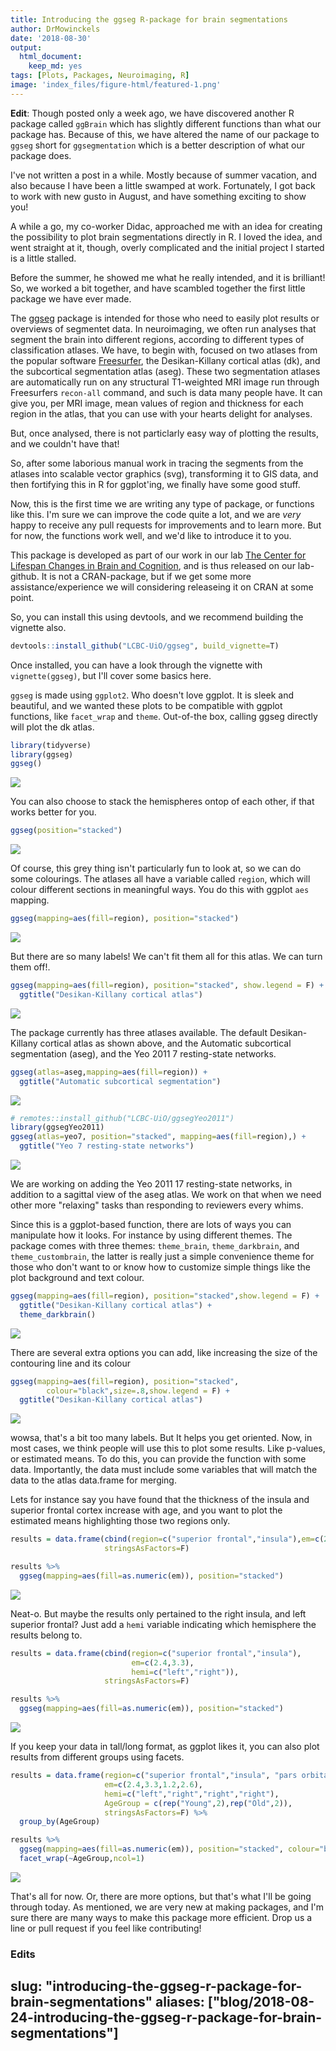 ```yaml
---
title: Introducing the ggseg R-package for brain segmentations
author: DrMowinckels
date: '2018-08-30'
output:
  html_document:
    keep_md: yes
tags: [Plots, Packages, Neuroimaging, R]
image: 'index_files/figure-html/featured-1.png'
--- 
```


**Edit**: Though posted only a week ago, we have discovered another R package called `ggBrain` which has slightly different functions than what our package has. Because of this, we have altered the name of our package to `ggseg` short for `ggsegmentation` which is a better description of what our package does.
 
I've not written a post in a while. Mostly because of summer vacation, and also because I have been a little swamped at work.
Fortunately, I got back to work with new gusto in August, and have something exciting to show you!

A while a go, my co-worker Didac, approached me with an idea for creating the possibility to plot brain segmentations directly in R.
I loved the idea, and went straight at it, though, overly complicated and the initial project I started is a little stalled.

Before the summer, he showed me what he really intended, and it is brilliant! So, we worked a bit together, and have scambled together the first little package we have ever made. 

The [ggseg](https://github.com/LCBC-UiO/ggseg) package is intended for those who need to easily plot results or overviews of segmentet data. 
In neuroimaging, we often run analyses that segment the brain into different regions, according to different types of classification atlases. 
We have, to begin with, focused on two atlases from the popular software [Freesurfer](https://surfer.nmr.mgh.harvard.edu/), the Desikan-Killany cortical atlas (dk), and the subcortical segmentation atlas (aseg).
These two segmentation atlases are automatically run on any structural T1-weighted MRI image run through Freesurfers `recon-all` command, and such is data many people have. 
It can give you, per MRI image, mean values of region and thickness for each region in the atlas, that you can use with your hearts delight for analyses.

But, once analysed, there is not particlarly easy way of plotting the results, and we couldn't have that!

So, after some laborious manual work in tracing the segments from the atlases into scalable vector graphics (svg), transforming it to GIS data, and then fortifying this in R for ggplot'ing, we finally have some good stuff.

Now, this is the first time we are writing any type of package, or functions like this. I'm sure we can improve the code quite a lot, and we are _very_ happy to receive any pull requests for improvements and to learn more.
But for now, the functions work well, and we'd like to introduce it to you.

This package is developed as part of our work in our lab [The Center for Lifespan Changes in Brain and Cognition](www.oslobrains.no), and is thus released on our lab-github. 
It is not a CRAN-package, but if we get some more assistance/experience we will considering releaseing it on CRAN at some point.

So, you can install this using devtools, and we recommend building the vignette also. 


```r
devtools::install_github("LCBC-UiO/ggseg", build_vignette=T)
```

Once installed, you can have a look through the vignette with `vignette(ggseg)`, but I'll cover some basics here.

`ggseg` is made using `ggplot2`. Who doesn't love ggplot. It is sleek and beautiful, and we wanted these plots to be compatible with ggplot functions, like `facet_wrap` and `theme`.
Out-of-the box, calling ggseg directly will plot the dk atlas.


```r
library(tidyverse)
library(ggseg)
ggseg()
```

![](index_files/figure-html/unnamed-chunk-2-1.png)<!-- -->

You can also choose to stack the hemispheres ontop of each other, if that works better for you.

```r
ggseg(position="stacked")
```

![](index_files/figure-html/unnamed-chunk-3-1.png)<!-- -->

Of course, this grey thing isn't particularly fun to look at, so we can do some colourings.
The atlases all have a variable called `region`, which will colour different sections in meaningful ways.
You do this with ggplot `aes` mapping.


```r
ggseg(mapping=aes(fill=region), position="stacked")
```

![](index_files/figure-html/unnamed-chunk-4-1.png)<!-- -->

But there are so many labels! We can't fit them all for this atlas. We can turn them off!.


```r
ggseg(mapping=aes(fill=region), position="stacked", show.legend = F) +
  ggtitle("Desikan-Killany cortical atlas")
```

![](index_files/figure-html/featured-1.png)<!-- -->

The package currently has three atlases available. The default Desikan-Killany cortical atlas as shown above, and the Automatic subcortical segmentation (aseg), and the Yeo 2011 7 resting-state networks.


```r
ggseg(atlas=aseg,mapping=aes(fill=region)) +
  ggtitle("Automatic subcortical segmentation")
```

![](index_files/figure-html/unnamed-chunk-5-1.png)<!-- -->

```r
# remotes::install_github("LCBC-UiO/ggsegYeo2011")
library(ggsegYeo2011)
ggseg(atlas=yeo7, position="stacked", mapping=aes(fill=region),) +
  ggtitle("Yeo 7 resting-state networks")
```

![](index_files/figure-html/unnamed-chunk-5-2.png)<!-- -->

We are working on adding the Yeo 2011 17 resting-state networks, in addition to a sagittal view of the aseg atlas.
We work on that when we need other more "relaxing" tasks than responding to reviewers every whims.

Since this is a ggplot-based function, there are lots of ways you can manipulate how it looks. 
For instance by using different themes. The package comes with three themes:
`theme_brain`, `theme_darkbrain`, and `theme_custombrain`, the latter is really just a simple convenience theme for those who don't want to or know how to customize simple things like the plot background and text colour.



```r
ggseg(mapping=aes(fill=region), position="stacked",show.legend = F) +
  ggtitle("Desikan-Killany cortical atlas") +
  theme_darkbrain()
```

![](index_files/figure-html/unnamed-chunk-6-1.png)<!-- -->

There are several extra options you can add, like increasing the size of the contouring line and its colour


```r
ggseg(mapping=aes(fill=region), position="stacked",
        colour="black",size=.8,show.legend = F) +
  ggtitle("Desikan-Killany cortical atlas")
```

![](index_files/figure-html/unnamed-chunk-7-1.png)<!-- -->

wowsa, that's a bit too many labels. But It helps you get oriented.
Now, in most cases, we think people will use this to plot some results. Like p-values, or estimated means. 
To do this, you can provide the function with some data. Importantly, the data must include some variables that will match the data to the atlas data.frame for merging.

Lets for instance say you have found that the thickness of the insula and superior frontal cortex increase with age, and you want to plot the estimated means highlighting those two regions only.


```r
results = data.frame(cbind(region=c("superior frontal","insula"),em=c(2.4,3.3)),
                     stringsAsFactors=F)

results %>% 
  ggseg(mapping=aes(fill=as.numeric(em)), position="stacked") 
```

![](index_files/figure-html/unnamed-chunk-8-1.png)<!-- -->

Neat-o. But maybe the results only pertained to the right insula, and left superior frontal? Just add a `hemi` variable indicating which hemisphere the results belong to.


```r
results = data.frame(cbind(region=c("superior frontal","insula"),
                           em=c(2.4,3.3),
                           hemi=c("left","right")),
                     stringsAsFactors=F)

results %>% 
  ggseg(mapping=aes(fill=as.numeric(em)), position="stacked") 
```

![](index_files/figure-html/unnamed-chunk-9-1.png)<!-- -->

If you keep your data in tall/long format, as ggplot likes it, you can also plot results from different groups using facets.


```r
results = data.frame(region=c("superior frontal","insula", "pars orbitalis","precentral"),
                     em=c(2.4,3.3,1.2,2.6),
                     hemi=c("left","right","right","right"),
                     AgeGroup = c(rep("Young",2),rep("Old",2)),
                     stringsAsFactors=F) %>% 
  group_by(AgeGroup)

results %>% 
  ggseg(mapping=aes(fill=as.numeric(em)), position="stacked", colour="black") +
  facet_wrap(~AgeGroup,ncol=1)
```

![](index_files/figure-html/unnamed-chunk-10-1.png)<!-- -->

That's all for now. Or, there are more options, but that's what I'll be going through today.
As mentioned, we are very new at making packages, and I'm sure there are many ways to make this package more efficient.
Drop us a line or pull request if you feel like contributing!

### Edits
slug: "introducing-the-ggseg-r-package-for-brain-segmentations"
aliases: ["blog/2018-08-24-introducing-the-ggseg-r-package-for-brain-segmentations"]
---
